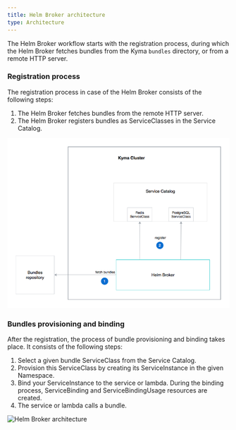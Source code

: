 ```yaml
---
title: Helm Broker architecture
type: Architecture
---
```


The Helm Broker workflow starts with the registration process, during which the Helm Broker fetches bundles from the Kyma `bundles` directory, or from a remote HTTP server.

### Registration process

The registration process in case of the Helm Broker consists of the following steps:
1. The Helm Broker fetches bundles from the remote HTTP server.
2. The Helm Broker registers bundles as ServiceClasses in the Service Catalog.

![Helm Broker registration](./assets/010-helm-registration.png)

### Bundles provisioning and binding

After the registration, the process of bundle provisioning and binding takes place. It consists of the following steps:

1. Select a given bundle ServiceClass from the Service Catalog.
2. Provision this ServiceClass by creating its ServiceInstance in the given Namespace.
3. Bind your ServiceInstance to the service or lambda. During the binding process, ServiceBinding and ServiceBindingUsage resources are created.
4. The service or lambda calls a bundle.

![Helm Broker architecture](./assets/011-helm-architecture.png)
